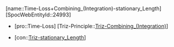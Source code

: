﻿---
type: TrizContradiction
aliases:
- Time-Loss+Combining_(Integration)-stationary_Length
license: CC BY-SA 4.0
copyright: https://github.com/SpocWeb
IsDeleted: false
IsReadOnly: false
Confidential: public
tags: 
- Triz/Contradiction
---
[name::Time-Loss+Combining_(Integration)-stationary_Length]
[SpocWebEntityId::24993]
+ [pro::Time-Loss]
[Triz-Principle::[Triz-Combining_(Integration)](tech/Triz/Principle/Triz-Combining_(Integration).md)]
- [con::[Triz-stationary_Length](tech/Triz/Parameter/Triz-stationary_Length.md)]

